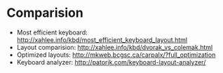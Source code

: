 # Comparision

* Most efficient keyboard: http://xahlee.info/kbd/most_efficient_keyboard_layout.html
* Layout comparision: http://xahlee.info/kbd/dvorak_vs_colemak.html
* Optimized layouts: http://mkweb.bcgsc.ca/carpalx/?full_optimization
* Keyboard analyzer: http://patorjk.com/keyboard-layout-analyzer/
